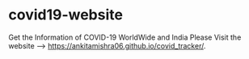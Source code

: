 # covid19-website
Get the Information of COVID-19 WorldWide and India
Please Visit the website -->  https://ankitamishra06.github.io/covid_tracker/.
